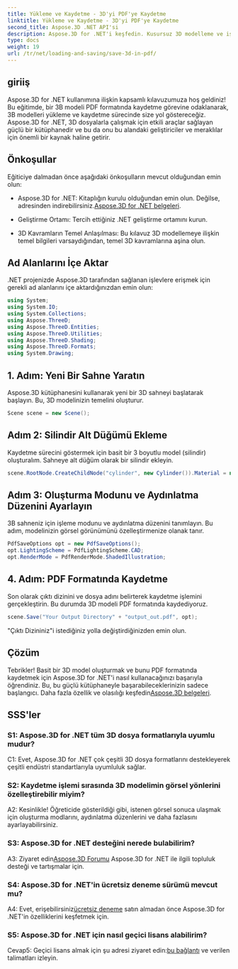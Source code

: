 ```yaml
---
title: Yükleme ve Kaydetme - 3D'yi PDF'ye Kaydetme
linktitle: Yükleme ve Kaydetme - 3D'yi PDF'ye Kaydetme
second_title: Aspose.3D .NET API'si
description: Aspose.3D for .NET'i keşfedin. Kusursuz 3D modelleme ve işleme için başvurulacak kitaplığınız. 3D modelleri zahmetsizce PDF'ye kaydedin.
type: docs
weight: 19
url: /tr/net/loading-and-saving/save-3d-in-pdf/
---
```

## giriiş

Aspose.3D for .NET kullanımına ilişkin kapsamlı kılavuzumuza hoş geldiniz! Bu eğitimde, bir 3B modeli PDF formatında kaydetme görevine odaklanarak, 3B modelleri yükleme ve kaydetme sürecinde size yol göstereceğiz. Aspose.3D for .NET, 3D dosyalarla çalışmak için etkili araçlar sağlayan güçlü bir kütüphanedir ve bu da onu bu alandaki geliştiriciler ve meraklılar için önemli bir kaynak haline getirir.

## Önkoşullar

Eğiticiye dalmadan önce aşağıdaki önkoşulların mevcut olduğundan emin olun:

-  Aspose.3D for .NET: Kitaplığın kurulu olduğundan emin olun. Değilse, adresinden indirebilirsiniz.[Aspose.3D for .NET belgeleri](https://reference.aspose.com/3d/net/).

- Geliştirme Ortamı: Tercih ettiğiniz .NET geliştirme ortamını kurun.

- 3D Kavramların Temel Anlaşılması: Bu kılavuz 3D modellemeye ilişkin temel bilgileri varsaydığından, temel 3D kavramlarına aşina olun.

## Ad Alanlarını İçe Aktar

.NET projenizde Aspose.3D tarafından sağlanan işlevlere erişmek için gerekli ad alanlarını içe aktardığınızdan emin olun:

```csharp
using System;
using System.IO;
using System.Collections;
using Aspose.ThreeD;
using Aspose.ThreeD.Entities;
using Aspose.ThreeD.Utilities;
using Aspose.ThreeD.Shading;
using Aspose.ThreeD.Formats;
using System.Drawing;
```

## 1. Adım: Yeni Bir Sahne Yaratın

Aspose.3D kütüphanesini kullanarak yeni bir 3D sahneyi başlatarak başlayın. Bu, 3D modelinizin temelini oluşturur.

```csharp
Scene scene = new Scene();
```

## Adım 2: Silindir Alt Düğümü Ekleme

Kaydetme sürecini göstermek için basit bir 3 boyutlu model (silindir) oluşturalım. Sahneye alt düğüm olarak bir silindir ekleyin.

```csharp
scene.RootNode.CreateChildNode("cylinder", new Cylinder()).Material = new PhongMaterial() { DiffuseColor = new Vector3(Color.DarkCyan) };
```

## Adım 3: Oluşturma Modunu ve Aydınlatma Düzenini Ayarlayın

3B sahneniz için işleme modunu ve aydınlatma düzenini tanımlayın. Bu adım, modelinizin görsel görünümünü özelleştirmenize olanak tanır.

```csharp
PdfSaveOptions opt = new PdfSaveOptions();
opt.LightingScheme = PdfLightingScheme.CAD;
opt.RenderMode = PdfRenderMode.ShadedIllustration;
```

## 4. Adım: PDF Formatında Kaydetme

Son olarak çıktı dizinini ve dosya adını belirterek kaydetme işlemini gerçekleştirin. Bu durumda 3D modeli PDF formatında kaydediyoruz.

```csharp
scene.Save("Your Output Directory" + "output_out.pdf", opt);
```

"Çıktı Dizininiz"i istediğiniz yolla değiştirdiğinizden emin olun.

## Çözüm

 Tebrikler! Basit bir 3D model oluşturmak ve bunu PDF formatında kaydetmek için Aspose.3D for .NET'i nasıl kullanacağınızı başarıyla öğrendiniz. Bu, bu güçlü kütüphaneyle başarabileceklerinizin sadece başlangıcı. Daha fazla özellik ve olasılığı keşfedin[Aspose.3D belgeleri](https://reference.aspose.com/3d/net/).

## SSS'ler

### S1: Aspose.3D for .NET tüm 3D dosya formatlarıyla uyumlu mudur?

C1: Evet, Aspose.3D for .NET çok çeşitli 3D dosya formatlarını destekleyerek çeşitli endüstri standartlarıyla uyumluluk sağlar.

### S2: Kaydetme işlemi sırasında 3D modelimin görsel yönlerini özelleştirebilir miyim?

A2: Kesinlikle! Öğreticide gösterildiği gibi, istenen görsel sonuca ulaşmak için oluşturma modlarını, aydınlatma düzenlerini ve daha fazlasını ayarlayabilirsiniz.

### S3: Aspose.3D for .NET desteğini nerede bulabilirim?

 A3: Ziyaret edin[Aspose.3D Forumu](https://forum.aspose.com/c/3d/18) Aspose.3D for .NET ile ilgili topluluk desteği ve tartışmalar için.

### S4: Aspose.3D for .NET'in ücretsiz deneme sürümü mevcut mu?

 A4: Evet, erişebilirsiniz[ücretsiz deneme](https://releases.aspose.com/) satın almadan önce Aspose.3D for .NET'in özelliklerini keşfetmek için.

### S5: Aspose.3D for .NET için nasıl geçici lisans alabilirim?

 Cevap5: Geçici lisans almak için şu adresi ziyaret edin:[bu bağlantı](https://purchase.aspose.com/temporary-license/) ve verilen talimatları izleyin.